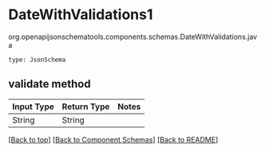# DateWithValidations1
org.openapijsonschematools.components.schemas.DateWithValidations.java
```
type: JsonSchema
```

## validate method
| Input Type | Return Type | Notes |
| ---------- | ----------- | ----- |
| String | String | |

[[Back to top]](#top) [[Back to Component Schemas]](../../../README.md#Component-Schemas) [[Back to README]](../../../README.md)
